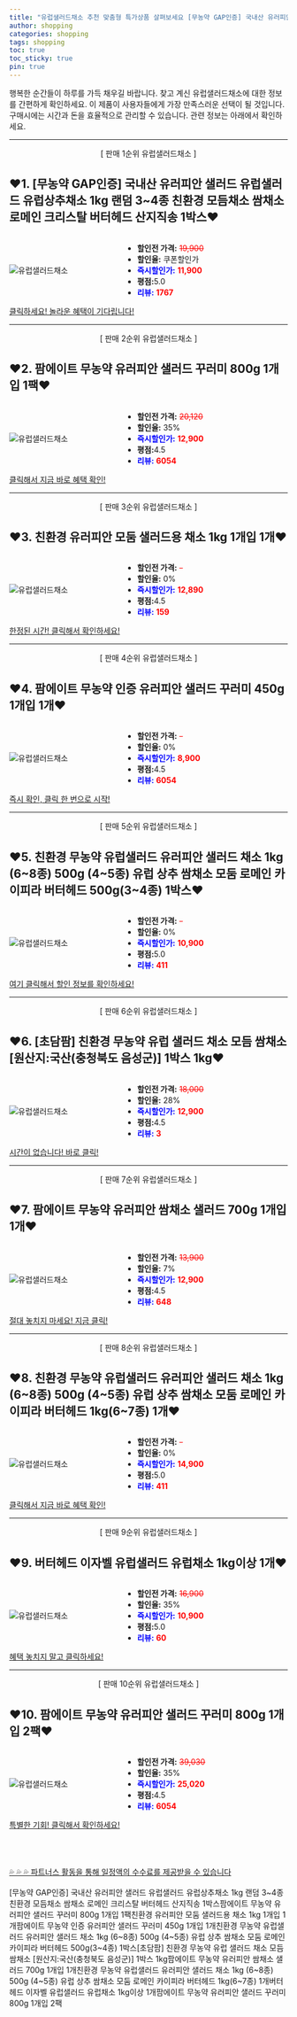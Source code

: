 ```yaml
---
title: "유럽샐러드채소 추천 맞춤형 특가상품 살펴보세요 [무농약 GAP인증] 국내산 유러피안 샐러드"
author: shopping
categories: shopping
tags: shopping
toc: true
toc_sticky: true
pin: true
---
```

행복한 순간들이 하루를 가득 채우길 바랍니다. 찾고 계신 유럽샐러드채소에 대한 정보를 간편하게 확인하세요. 이 제품이 사용자들에게 가장 만족스러운 선택이 될 것입니다. 구매시에는 시간과 돈을 효율적으로 관리할 수 있습니다. 관련 정보는 아래에서 확인하세요.

---
<p class="toplist" style="margin: 0 auto; display: block; width: fit-content;">[ 판매 1순위 유럽샐러드채소 ]</p>

<h2><strong>❤️1. [무농약 GAP인증] 국내산 유러피안 샐러드 유럽샐러드 유럽상추채소 1kg 랜덤 3~4종 친환경 모듬채소 쌈채소 로메인 크리스탈 버터헤드 산지직송 1박스❤️</strong></h2>

<div style="display: flex; align-items: center;">
    <div style="flex: 0.4;">
        <img src="https://thumbnail7.coupangcdn.com/thumbnails/remote/230x230ex/image/vendor_inventory/c1f1/cb7545972671efef08f52b8541a3a6cbb3c1d455a5e7b61370fde7227e27.jpg" alt="유럽샐러드채소" style="max-width: 100%;">
    </div>
    <div style="flex: 0.6; margin-left: 10px;">
        <ul>
            <li><strong>할인전 가격:</strong> <del style="color: red;">19,900</del></li>
            <li><strong>할인율:</strong> 쿠폰할인가</li>
            <li><span style='color:blue'><strong>즉시할인가:</strong></span> <span style='color:red'><strong>11,900</strong></span></li>
            <li><strong>평점:</strong>5.0</li>
            <li><span style='color:blue'><strong>리뷰:</strong></span> <span style='color:red'><strong>1767</strong></span></li>
        </ul>
    </div>
</div>
<div class="center">
    <a href="https://selin100587.github.io?lptag=AF9450613&subid=githubio&pageKey=8232767708&traceid=V0-153&itemId=23721794414&vendorItemId=87478481504" class="myButton">
        클릭하세요! 놀라운 혜택이 기다립니다!
    </a>
</div>


---
<p class="toplist" style="margin: 0 auto; display: block; width: fit-content;">[ 판매 2순위 유럽샐러드채소 ]</p>

<h2><strong>❤️2. 팜에이트 무농약 유러피안 샐러드 꾸러미 800g 1개입 1팩❤️</strong></h2>

<div style="display: flex; align-items: center;">
    <div style="flex: 0.4;">
        <img src="https://thumbnail10.coupangcdn.com/thumbnails/remote/230x230ex/image/retail/images/31520071317792-4ffabf71-8692-42c4-ab16-e04f7e276c3e.jpg" alt="유럽샐러드채소" style="max-width: 100%;">
    </div>
    <div style="flex: 0.6; margin-left: 10px;">
        <ul>
            <li><strong>할인전 가격:</strong> <del style="color: red;">20,120</del></li>
            <li><strong>할인율:</strong> 35%</li>
            <li><span style='color:blue'><strong>즉시할인가:</strong></span> <span style='color:red'><strong>12,900</strong></span></li>
            <li><strong>평점:</strong>4.5</li>
            <li><span style='color:blue'><strong>리뷰:</strong></span> <span style='color:red'><strong>6054</strong></span></li>
        </ul>
    </div>
</div>
<div class="center">
    <a href="https://selin100587.github.io?lptag=AF9450613&subid=githubio&pageKey=7385715280&traceid=V0-153&itemId=19084145509&vendorItemId=86206394187" class="myButton">
        클릭해서 지금 바로 혜택 확인!
    </a>
</div>


---
<p class="toplist" style="margin: 0 auto; display: block; width: fit-content;">[ 판매 3순위 유럽샐러드채소 ]</p>

<h2><strong>❤️3. 친환경 유러피안 모둠 샐러드용 채소 1kg 1개입 1개❤️</strong></h2>

<div style="display: flex; align-items: center;">
    <div style="flex: 0.4;">
        <img src="https://thumbnail9.coupangcdn.com/thumbnails/remote/230x230ex/image/retail/images/1215810014573031-b90d59be-d3f1-4cb5-af0f-4c90bd50d62d.jpg" alt="유럽샐러드채소" style="max-width: 100%;">
    </div>
    <div style="flex: 0.6; margin-left: 10px;">
        <ul>
            <li><strong>할인전 가격:</strong> <del style="color: red;">-</del></li>
            <li><strong>할인율:</strong> 0%</li>
            <li><span style='color:blue'><strong>즉시할인가:</strong></span> <span style='color:red'><strong>12,890</strong></span></li>
            <li><strong>평점:</strong>4.5</li>
            <li><span style='color:blue'><strong>리뷰:</strong></span> <span style='color:red'><strong>159</strong></span></li>
        </ul>
    </div>
</div>
<div class="center">
    <a href="https://selin100587.github.io?lptag=AF9450613&subid=githubio&pageKey=8099624237&traceid=V0-153&itemId=22904002028&vendorItemId=89938488868" class="myButton">
        한정된 시간! 클릭해서 확인하세요!
    </a>
</div>


---
<p class="toplist" style="margin: 0 auto; display: block; width: fit-content;">[ 판매 4순위 유럽샐러드채소 ]</p>

<h2><strong>❤️4. 팜에이트 무농약 인증 유러피안 샐러드 꾸러미 450g 1개입 1개❤️</strong></h2>

<div style="display: flex; align-items: center;">
    <div style="flex: 0.4;">
        <img src="https://thumbnail9.coupangcdn.com/thumbnails/remote/230x230ex/image/retail/images/1154270351708812-a288246d-3469-41fa-9beb-6d42fa4b5004.jpg" alt="유럽샐러드채소" style="max-width: 100%;">
    </div>
    <div style="flex: 0.6; margin-left: 10px;">
        <ul>
            <li><strong>할인전 가격:</strong> <del style="color: red;">-</del></li>
            <li><strong>할인율:</strong> 0%</li>
            <li><span style='color:blue'><strong>즉시할인가:</strong></span> <span style='color:red'><strong>8,900</strong></span></li>
            <li><strong>평점:</strong>4.5</li>
            <li><span style='color:blue'><strong>리뷰:</strong></span> <span style='color:red'><strong>6054</strong></span></li>
        </ul>
    </div>
</div>
<div class="center">
    <a href="https://selin100587.github.io?lptag=AF9450613&subid=githubio&pageKey=7385715280&traceid=V0-153&itemId=23108573984&vendorItemId=90141838312" class="myButton">
        즉시 확인, 클릭 한 번으로 시작!
    </a>
</div>


---
<p class="toplist" style="margin: 0 auto; display: block; width: fit-content;">[ 판매 5순위 유럽샐러드채소 ]</p>

<h2><strong>❤️5. 친환경 무농약 유럽샐러드 유러피안 샐러드 채소 1kg (6~8종) 500g (4~5종) 유럽 상추 쌈채소 모둠 로메인 카이피라 버터헤드 500g(3~4종) 1박스❤️</strong></h2>

<div style="display: flex; align-items: center;">
    <div style="flex: 0.4;">
        <img src="https://thumbnail7.coupangcdn.com/thumbnails/remote/230x230ex/image/vendor_inventory/ed26/533c49f31bcc463feeea45d76fe4faf27ddf5c40fec38608eeb734555ca8.png" alt="유럽샐러드채소" style="max-width: 100%;">
    </div>
    <div style="flex: 0.6; margin-left: 10px;">
        <ul>
            <li><strong>할인전 가격:</strong> <del style="color: red;">-</del></li>
            <li><strong>할인율:</strong> 0%</li>
            <li><span style='color:blue'><strong>즉시할인가:</strong></span> <span style='color:red'><strong>10,900</strong></span></li>
            <li><strong>평점:</strong>5.0</li>
            <li><span style='color:blue'><strong>리뷰:</strong></span> <span style='color:red'><strong>411</strong></span></li>
        </ul>
    </div>
</div>
<div class="center">
    <a href="https://selin100587.github.io?lptag=AF9450613&subid=githubio&pageKey=7685684072&traceid=V0-153&itemId=23756938016&vendorItemId=88255128420" class="myButton">
        여기 클릭해서 할인 정보를 확인하세요!
    </a>
</div>


---
<p class="toplist" style="margin: 0 auto; display: block; width: fit-content;">[ 판매 6순위 유럽샐러드채소 ]</p>

<h2><strong>❤️6. [초담팜] 친환경 무농약 유럽 샐러드 채소 모듬 쌈채소 [원산지:국산(충청북도 음성군)] 1박스 1kg❤️</strong></h2>

<div style="display: flex; align-items: center;">
    <div style="flex: 0.4;">
        <img src="https://thumbnail7.coupangcdn.com/thumbnails/remote/230x230ex/image/vendor_inventory/9702/d569a4052a32612d7276067c31033f6654863996102e0f076d0597ce738c.jpg" alt="유럽샐러드채소" style="max-width: 100%;">
    </div>
    <div style="flex: 0.6; margin-left: 10px;">
        <ul>
            <li><strong>할인전 가격:</strong> <del style="color: red;">18,000</del></li>
            <li><strong>할인율:</strong> 28%</li>
            <li><span style='color:blue'><strong>즉시할인가:</strong></span> <span style='color:red'><strong>12,900</strong></span></li>
            <li><strong>평점:</strong>4.5</li>
            <li><span style='color:blue'><strong>리뷰:</strong></span> <span style='color:red'><strong>3</strong></span></li>
        </ul>
    </div>
</div>
<div class="center">
    <a href="https://selin100587.github.io?lptag=AF9450613&subid=githubio&pageKey=8118489418&traceid=V0-153&itemId=23019754991&vendorItemId=90053543278" class="myButton">
        시간이 없습니다! 바로 클릭!
    </a>
</div>


---
<p class="toplist" style="margin: 0 auto; display: block; width: fit-content;">[ 판매 7순위 유럽샐러드채소 ]</p>

<h2><strong>❤️7. 팜에이트 무농약 유러피안 쌈채소 샐러드 700g 1개입 1개❤️</strong></h2>

<div style="display: flex; align-items: center;">
    <div style="flex: 0.4;">
        <img src="https://thumbnail7.coupangcdn.com/thumbnails/remote/230x230ex/image/retail/images/24639924193249-a82110ef-60a8-4007-ac12-62e6eef88dfb.JPG" alt="유럽샐러드채소" style="max-width: 100%;">
    </div>
    <div style="flex: 0.6; margin-left: 10px;">
        <ul>
            <li><strong>할인전 가격:</strong> <del style="color: red;">13,900</del></li>
            <li><strong>할인율:</strong> 7%</li>
            <li><span style='color:blue'><strong>즉시할인가:</strong></span> <span style='color:red'><strong>12,900</strong></span></li>
            <li><strong>평점:</strong>4.5</li>
            <li><span style='color:blue'><strong>리뷰:</strong></span> <span style='color:red'><strong>648</strong></span></li>
        </ul>
    </div>
</div>
<div class="center">
    <a href="https://selin100587.github.io?lptag=AF9450613&subid=githubio&pageKey=7799588091&traceid=V0-153&itemId=21120771502&vendorItemId=88182577607" class="myButton">
        절대 놓치지 마세요! 지금 클릭!
    </a>
</div>


---
<p class="toplist" style="margin: 0 auto; display: block; width: fit-content;">[ 판매 8순위 유럽샐러드채소 ]</p>

<h2><strong>❤️8. 친환경 무농약 유럽샐러드 유러피안 샐러드 채소 1kg (6~8종) 500g (4~5종) 유럽 상추 쌈채소 모둠 로메인 카이피라 버터헤드 1kg(6~7종) 1개❤️</strong></h2>

<div style="display: flex; align-items: center;">
    <div style="flex: 0.4;">
        <img src="https://thumbnail7.coupangcdn.com/thumbnails/remote/230x230ex/image/vendor_inventory/ed26/533c49f31bcc463feeea45d76fe4faf27ddf5c40fec38608eeb734555ca8.png" alt="유럽샐러드채소" style="max-width: 100%;">
    </div>
    <div style="flex: 0.6; margin-left: 10px;">
        <ul>
            <li><strong>할인전 가격:</strong> <del style="color: red;">-</del></li>
            <li><strong>할인율:</strong> 0%</li>
            <li><span style='color:blue'><strong>즉시할인가:</strong></span> <span style='color:red'><strong>14,900</strong></span></li>
            <li><strong>평점:</strong>5.0</li>
            <li><span style='color:blue'><strong>리뷰:</strong></span> <span style='color:red'><strong>411</strong></span></li>
        </ul>
    </div>
</div>
<div class="center">
    <a href="https://selin100587.github.io?lptag=AF9450613&subid=githubio&pageKey=7685684072&traceid=V0-153&itemId=21193813639&vendorItemId=87615123658" class="myButton">
        클릭해서 지금 바로 혜택 확인!
    </a>
</div>


---
<p class="toplist" style="margin: 0 auto; display: block; width: fit-content;">[ 판매 9순위 유럽샐러드채소 ]</p>

<h2><strong>❤️9. 버터헤드 이자벨 유럽샐러드 유럽채소 1kg이상 1개❤️</strong></h2>

<div style="display: flex; align-items: center;">
    <div style="flex: 0.4;">
        <img src="https://thumbnail6.coupangcdn.com/thumbnails/remote/230x230ex/image/vendor_inventory/c423/4c846b7df77da84541bedc0a896ba9f5a3244617c7602df06fb53692a8b2.png" alt="유럽샐러드채소" style="max-width: 100%;">
    </div>
    <div style="flex: 0.6; margin-left: 10px;">
        <ul>
            <li><strong>할인전 가격:</strong> <del style="color: red;">16,900</del></li>
            <li><strong>할인율:</strong> 35%</li>
            <li><span style='color:blue'><strong>즉시할인가:</strong></span> <span style='color:red'><strong>10,900</strong></span></li>
            <li><strong>평점:</strong>5.0</li>
            <li><span style='color:blue'><strong>리뷰:</strong></span> <span style='color:red'><strong>60</strong></span></li>
        </ul>
    </div>
</div>
<div class="center">
    <a href="https://selin100587.github.io?lptag=AF9450613&subid=githubio&pageKey=6562536882&traceid=V0-153&itemId=14697781429&vendorItemId=81878918621" class="myButton">
        혜택 놓치지 말고 클릭하세요!
    </a>
</div>


---
<p class="toplist" style="margin: 0 auto; display: block; width: fit-content;">[ 판매 10순위 유럽샐러드채소 ]</p>

<h2><strong>❤️10. 팜에이트 무농약 유러피안 샐러드 꾸러미 800g 1개입 2팩❤️</strong></h2>

<div style="display: flex; align-items: center;">
    <div style="flex: 0.4;">
        <img src="https://thumbnail6.coupangcdn.com/thumbnails/remote/230x230ex/image/retail/images/2ce6b7fd-0092-4a3b-acd3-2d57a973c1ab1079287281795437274.png" alt="유럽샐러드채소" style="max-width: 100%;">
    </div>
    <div style="flex: 0.6; margin-left: 10px;">
        <ul>
            <li><strong>할인전 가격:</strong> <del style="color: red;">39,030</del></li>
            <li><strong>할인율:</strong> 35%</li>
            <li><span style='color:blue'><strong>즉시할인가:</strong></span> <span style='color:red'><strong>25,020</strong></span></li>
            <li><strong>평점:</strong>4.5</li>
            <li><span style='color:blue'><strong>리뷰:</strong></span> <span style='color:red'><strong>6054</strong></span></li>
        </ul>
    </div>
</div>
<div class="center">
    <a href="https://selin100587.github.io?lptag=AF9450613&subid=githubio&pageKey=7385715280&traceid=V0-153&itemId=19345308541&vendorItemId=86458706866" class="myButton">
        특별한 기회! 클릭해서 확인하세요!
    </a>
</div>

<br><br><br>[💦 💦 💦 파트너스 활동을 통해 일정액의 수수료를 제공받을 수 있습니다](https://link.coupang.com/a/bcpT2c)<br><br>[무농약 GAP인증] 국내산 유러피안 샐러드 유럽샐러드 유럽상추채소 1kg 랜덤 3~4종 친환경 모듬채소 쌈채소 로메인 크리스탈 버터헤드 산지직송 1박스팜에이트 무농약 유러피안 샐러드 꾸러미 800g 1개입 1팩친환경 유러피안 모둠 샐러드용 채소 1kg 1개입 1개팜에이트 무농약 인증 유러피안 샐러드 꾸러미 450g 1개입 1개친환경 무농약 유럽샐러드 유러피안 샐러드 채소 1kg (6~8종) 500g (4~5종) 유럽 상추 쌈채소 모둠 로메인 카이피라 버터헤드 500g(3~4종) 1박스[초담팜] 친환경 무농약 유럽 샐러드 채소 모듬 쌈채소 [원산지:국산(충청북도 음성군)] 1박스 1kg팜에이트 무농약 유러피안 쌈채소 샐러드 700g 1개입 1개친환경 무농약 유럽샐러드 유러피안 샐러드 채소 1kg (6~8종) 500g (4~5종) 유럽 상추 쌈채소 모둠 로메인 카이피라 버터헤드 1kg(6~7종) 1개버터헤드 이자벨 유럽샐러드 유럽채소 1kg이상 1개팜에이트 무농약 유러피안 샐러드 꾸러미 800g 1개입 2팩